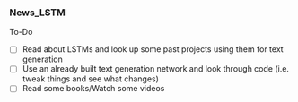 ### News_LSTM



To-Do
  - [ ] Read about LSTMs and look up some past projects using them for text generation
  - [ ] Use an already built text generation network and look through code (i.e. tweak things and see what changes)
  - [ ] Read some books/Watch some videos
